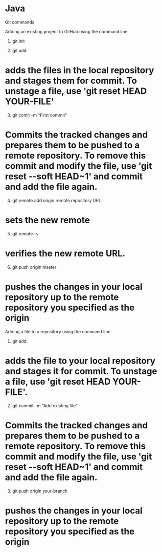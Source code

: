 # Java
Git commands

Adding an existing project to GitHub using the command line
1.	git init 

2.	git add 
# adds the files in the local repository and stages them for commit. To unstage a file, use 'git reset HEAD YOUR-FILE'

3.	git comit  -m “First commit”  
# Commits the tracked changes and prepares them to be pushed to a remote repository. To remove this commit and modify the file, use 'git reset --soft HEAD~1' and commit and add the file again.

4.	git remote add origin remote repository URL
# sets the new remote

5.	git remote -v
# verifies the new remote URL.

6.	git push origin master
# pushes the changes in your local repository up to the remote repository you specified as the origin



Adding a file to a repository using the command line.
1.	git add 
# adds the file to your local repository and stages it for commit. To unstage a file, use 'git reset HEAD YOUR-FILE'.

2.	git commit -m "Add existing file"
# Commits the tracked changes and prepares them to be pushed to a remote repository. To remove this commit and modify the file, use 'git reset --soft HEAD~1' and commit and add the file again.

3.	git push origin your-branch
# pushes the changes in your local repository up to the remote repository you specified as the origin
